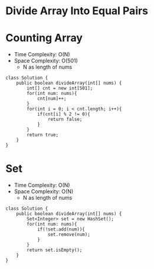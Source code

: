 # Divide Array Into Equal Pairs

# Counting Array

- Time Complexity: O(N)
- Space Complexity: O(501)
  - N as length of nums

```
class Solution {
    public boolean divideArray(int[] nums) {
        int[] cnt = new int[501];
        for(int num: nums){
            cnt[num]++;
        }
        for(int i = 0; i < cnt.length; i++){
            if(cnt[i] % 2 != 0){
                return false;
            }
        }
        return true;
    }
}
```

# Set

- Time Complexity: O(N)
- Space Complexity: O(N)
  - N as length of nums

```
class Solution {
    public boolean divideArray(int[] nums) {
        Set<Integer> set = new HashSet();
        for(int num: nums){
            if(!set.add(num)){
                set.remove(num);
            }
        }
        return set.isEmpty();
    }
}
```
